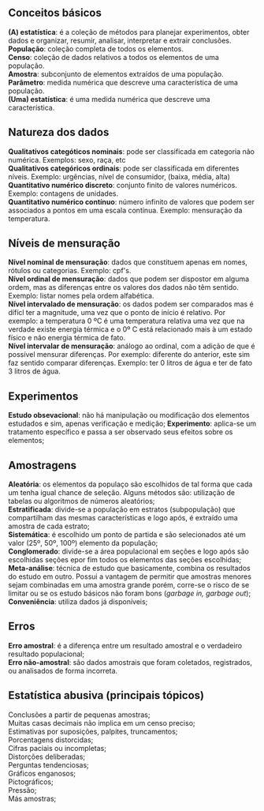 ## Conceitos básicos

**(A) estatística**: é a coleção de métodos para planejar experimentos, obter dados e organizar, resumir, analisar, interpretar e extrair conclusões.  
**População**: coleção completa de todos os elementos.  
**Censo**: coleção de dados relativos a todos os elementos de uma população.  
**Amostra**: subconjunto de elementos extraídos de uma população.  
**Parâmetro**: medida numérica que descreve uma característica de uma população.  
**(Uma) estatística**: é uma medida numérica que descreve uma característica.  

## Natureza dos dados  
**Qualitativos categóticos nominais**: pode ser classificada em categoria não numérica. Exemplos: sexo, raça, etc  
**Qualitativos categóricos ordinais**: pode ser classificada em diferentes níveis. Exemplo: urgências, nível de consumidor, (baixa, média, alta) 
**Quantitativo numérico discreto**: conjunto finito de valores numéricos. Exemplo: contagens de unidades.  
**Quantitativo numérico contínuo**: número infinito de valores que podem ser associados a pontos em uma escala contínua. Exemplo: mensuração da temperatura.  

## Níveis de mensuração  
**Nível nominal de mensuração**: dados que constituem apenas em nomes, rótulos ou categorias. Exemplo: cpf's.  
**Nível ordinal de mensuração**: dados que podem ser dispostor em alguma ordem, mas as diferenças entre os valores dos dados não têm sentido. Exemplo: listar nomes pela ordem alfabética.  
**Nível intervalado de mensuração**: os dados podem ser comparados mas é dífícl ter a magnitude, uma vez que o ponto de início é relativo. Por exemplo: a temperatura 0 ºC é uma temperatura relativa uma vez que na verdade existe energia térmica e o 0º C está relacionado mais à um estado físico e não energia térmica de fato.  
**Nível intervalar de mensuração**: análogo ao ordinal, com a adição de que é possível mensurar diferenças. Por exemplo: diferente do anterior, este sim faz sentido comparar diferenças. Exemplo: ter 0 litros de água e ter de fato 3 litros de água.  

## Experimentos  
**Estudo obsevacional**: não há manipulação ou modificação dos elementos estudados e sim, apenas verificação e medição;
**Experimento**: aplica-se um tratamento específico e passa a ser observado seus efeitos sobre os elementos;   

## Amostragens
**Aleatória**: os elementos da populaço são escolhidos de tal forma que cada um tenha igual chance de seleção. Alguns métodos são: utilização de tabelas ou algoritmos de números aleatórios;  
**Estratificada**: divide-se a população em estratos (subpopulação) que compartilham das mesmas características e logo após, é extraído uma amostra de cada estrato;  
**Sistemática**: é escolhido um ponto de partida e são selecionados até um valor (25º, 50º, 100º) elemento da população;  
**Conglomerado**: divide-se a área populacional em seções e logo após são escolhidas seções epor fim todos os elementos das seções escolhidas;  
**Meta-análise**: técnica de estudo que basicamente, combina os resultados do estudo em outro. Possui a vantagem de permitir que amostras menores sejam combinadas em uma amostra grande porém, corre-se o risco de se limitar ou se os estudo básicos não foram bons (*garbage in, garbage out*);  
**Conveniência**: utiliza dados já disponíveis;  
  
## Erros  
**Erro amostral**: é a diferença entre um resultado amostral e o verdadeiro resultado populacional;  
**Erro não-amostral**: são dados amostrais que foram coletados, registrados, ou analisados de forma incorreta.  

## Estatística abusiva (principais tópicos)  
Conclusões a partir de pequenas amostras;  
Muitas casas decimais não implica em um censo preciso;  
Estimativas por suposições, palpites, truncamentos;  
Porcentagens distorcidas;  
Cifras paciais ou incompletas;  
Distorções deliberadas;  
Perguntas tendenciosas;  
Gráficos enganosos;  
Pictográficos;  
Pressão;  
Más amostras;  
